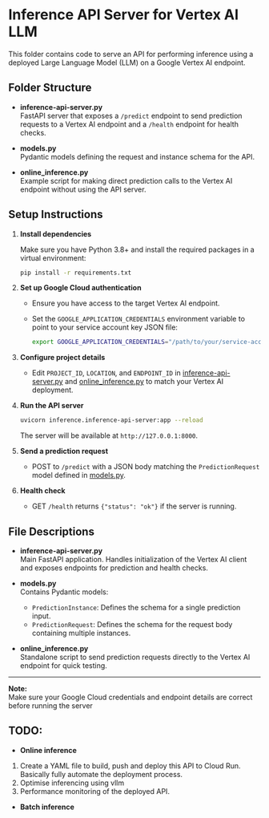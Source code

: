 # Inference API Server for Vertex AI LLM

This folder contains code to serve an API for performing inference using a deployed Large Language Model (LLM) on a Google Vertex AI endpoint.

## Folder Structure

- **inference-api-server.py**  
  FastAPI server that exposes a `/predict` endpoint to send prediction requests to a Vertex AI endpoint and a `/health` endpoint for health checks.

- **models.py**  
  Pydantic models defining the request and instance schema for the API.

- **online_inference.py**  
  Example script for making direct prediction calls to the Vertex AI endpoint without using the API server.


## Setup Instructions

1. **Install dependencies**

   Make sure you have Python 3.8+ and install the required packages in a virtual environment:

   ```sh
   pip install -r requirements.txt
   ```

2. **Set up Google Cloud authentication**

   - Ensure you have access to the target Vertex AI endpoint.
   - Set the `GOOGLE_APPLICATION_CREDENTIALS` environment variable to point to your service account key JSON file:

     ```sh
     export GOOGLE_APPLICATION_CREDENTIALS="/path/to/your/service-account-key.json"
     ```

3. **Configure project details**

   - Edit `PROJECT_ID`, `LOCATION`, and `ENDPOINT_ID` in [inference-api-server.py](inference/inference-api-server.py) and [online_inference.py](inference/online_inference.py) to match your Vertex AI deployment.

4. **Run the API server**

   ```sh
   uvicorn inference.inference-api-server:app --reload
   ```

   The server will be available at `http://127.0.0.1:8000`.

5. **Send a prediction request**

   - POST to `/predict` with a JSON body matching the `PredictionRequest` model defined in [models.py](inference/models.py).

6. **Health check**

   - GET `/health` returns `{"status": "ok"}` if the server is running.

## File Descriptions

- **inference-api-server.py**  
  Main FastAPI application. Handles initialization of the Vertex AI client and exposes endpoints for prediction and health checks.

- **models.py**  
  Contains Pydantic models:
  - `PredictionInstance`: Defines the schema for a single prediction input.
  - `PredictionRequest`: Defines the schema for the request body containing multiple instances.

- **online_inference.py**  
  Standalone script to send prediction requests directly to the Vertex AI endpoint for quick testing.

---

**Note:**  
Make sure your Google Cloud credentials and endpoint details are correct before running the server

## TODO:
- **Online inference**
1. Create a YAML file to build, push and deploy this API to Cloud Run. Basically fully automate the deployment process.
2. Optimise inferencing using vllm
3. Performance monitoring of the deployed API.
- **Batch inference**
